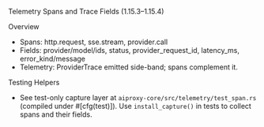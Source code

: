Telemetry Spans and Trace Fields (1.15.3–1.15.4)

Overview
- Spans: http.request, sse.stream, provider.call
- Fields: provider/model/ids, status, provider_request_id, latency_ms, error_kind/message
- Telemetry: ProviderTrace emitted side-band; spans complement it.

Testing Helpers
- See test-only capture layer at `aiproxy-core/src/telemetry/test_span.rs` (compiled under #[cfg(test)]).
  Use `install_capture()` in tests to collect spans and their fields.

